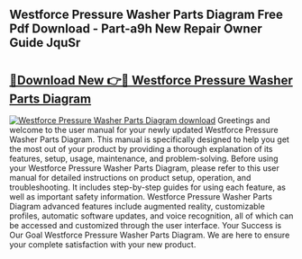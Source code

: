 ## Westforce Pressure Washer Parts Diagram Free Pdf Download - Part-a9h New Repair Owner Guide JquSr

# <h2><a href="http://dfjqgfj.blite.top/?on=Westforce+Pressure+Washer+Parts+Diagram">🔗Download New 👉🔴 Westforce Pressure Washer Parts Diagram</a></h2>

[![Westforce Pressure Washer Parts Diagram download](https://i.imgur.com/lujVjoI.png)](http://dfjqgfj.blite.top/?on=Westforce+Pressure+Washer+Parts+Diagram)
Greetings and welcome to the user manual for your newly updated Westforce Pressure Washer Parts Diagram. This manual is specifically designed to help you get the most out of your product by providing a thorough explanation of its features, setup, usage, maintenance, and problem-solving. Before using your Westforce Pressure Washer Parts Diagram, please refer to this user manual for detailed instructions on product setup, operation, and troubleshooting. It includes step-by-step guides for using each feature, as well as important safety information. Westforce Pressure Washer Parts Diagram advanced features include augmented reality, customizable profiles, automatic software updates, and voice recognition, all of which can be accessed and customized through the user interface. Your Success is Our Goal Westforce Pressure Washer Parts Diagram. We are here to ensure your complete satisfaction with your new product.
